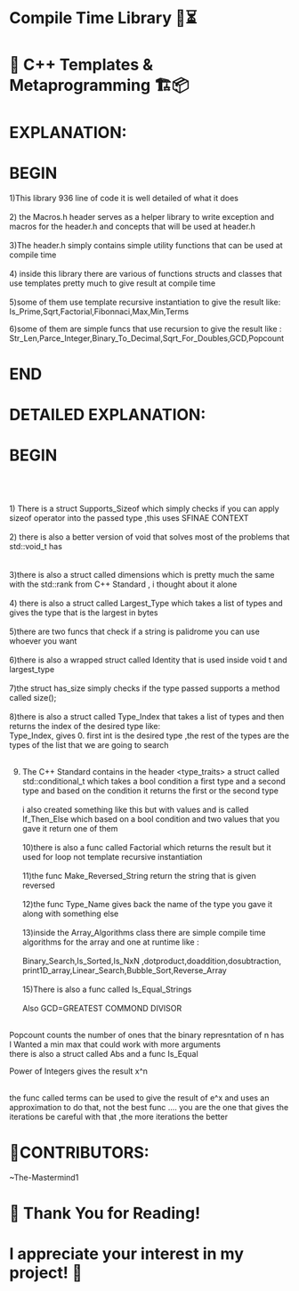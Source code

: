 # Compile Time Library 🚀⏳ 
# 🔷 C++ Templates & Metaprogramming 🏗️📦

# EXPLANATION:
# BEGIN

1)This library 936 line of code it is well detailed of what it does<br><br>
2) the Macros.h header serves as a helper library to write exception and macros for the header.h 
and concepts that will be used at header.h<br><br>
3)The header.h simply contains simple utility functions that can be used at compile time <br><br>
4) inside this library there are various of functions structs and classes that use templates pretty much to give result at compile time<br><br>
5)some of them use template recursive instantiation to give the result like:
Is_Prime,Sqrt,Factorial,Fibonnaci,Max,Min,Terms

6)some of them are simple funcs that use recursion to give the result like :<br>
Str_Len,Parce_Integer,Binary_To_Decimal,Sqrt_For_Doubles,GCD,Popcount
# END
# DETAILED EXPLANATION:
# BEGIN
<br>
<br>
<br>
1) There is a struct Supports_Sizeof which simply checks if you can apply sizeof operator into the passed type ,this uses SFINAE CONTEXT <br>
<br>2) there is also a better version of void that solves most of the problems that std::void_t has <br>
<br><br> 3)there is also a struct called dimensions which is pretty much the same with the std::rank from C++ Standard , i
thought about it alone 
<br>
<br>
4) there is also a struct called Largest_Type which takes a list of types and gives the type that is the largest in bytes 
<br><br>
5)there are two funcs that check if a string is palidrome you can use whoever you want 
<br><br>
6)there is also a wrapped struct called Identity that is used inside void t and largest_type
<br><br>
7)the struct has_size simply checks if the type passed supports a method called size();
<br><br>
8)there is also a struct called Type_Index that takes a list of types and then returns the index of the desired type like:<br>
Type_Index<int,int,float,double,std::size_t>, gives 0.
first int is the desired type ,the rest of the types are the types of the list that we are going to search 
<br>
<br>

9) The C++ Standard contains in the header <type_traits> a struct called std::conditional_t which takes a bool condition a first type and a second type 
and based on the condition it returns the first or the second type
<br><br>
i also created something like this but with values and is called  If_Then_Else which based on a bool  condition and two values that you gave it return one of them
<br><br>
10)there is also a func called Factorial which returns the result but it used for loop not template recursive instantiation 
<br><br>
11)the func Make_Reversed_String return the string that is given reversed 
<br><br>
12)the func Type_Name gives back the name of the type you gave it along with something else 
<br><br>
13)inside the Array_Algorithms class there are simple compile time algorithms for the array and one at runtime like :<br><br>
Binary_Search,Is_Sorted,Is_NxN ,dotproduct,doaddition,dosubtraction, print1D_array,Linear_Search,Bubble_Sort,Reverse_Array
<br><br>
15)There is also a func called Is_Equal_Strings
<br><br>
Also GCD=GREATEST COMMOND DIVISOR
<br>
Popcount counts the number of ones that the binary represntation of n has 
<br>
I Wanted a min max that could work with more arguments 
<br> 
there is also a struct called Abs and a func Is_Equal

Power of Integers gives the result x^n 

<br> the func called terms can be used to give the result of e^x and uses an approximation to do that, not the best func ....
you are the one that gives the iterations be careful with that ,the more iterations the better 
<br>
# 👥CONTRIBUTORS:
~The-Mastermind1<br>

# 🙏 Thank You for Reading!
# I appreciate your interest in my project! 🚀

